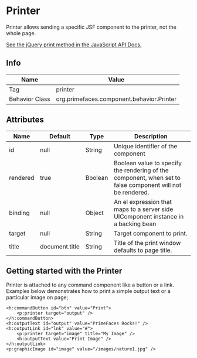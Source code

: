 # Printer

Printer allows sending a specific JSF component to the printer, not the whole page.

[See the jQuery print method in the JavaScript API Docs.](../jsdocs/interfaces/src_primefaces.jquery-1.html#print)

## Info

| Name | Value |
| --- | --- |
| Tag | printer
| Behavior Class | org.primefaces.component.behavior.Printer

## Attributes

| Name | Default | Type | Description | 
| --- | --- | --- | --- |
id | null | String | Unique identifier of the component
rendered | true | Boolean | Boolean value to specify the rendering of the component, when set to false component will not be rendered.
binding | null | Object | An el expression that maps to a server side UIComponent instance in a backing bean
target | null | String | Target component to print.
title | document.title | String | Title of the print window defaults to page title.

## Getting started with the Printer
Printer is attached to any command component like a button or a link. Examples below
demonstrates how to print a simple output text or a particular image on page;

```xhtml
<h:commandButton id="btn" value="Print">
    <p:printer target="output" />
</h:commandButton>
<h:outputText id="output" value="PrimeFaces Rocks!" />
<h:outputLink id="lnk" value="#">
    <p:printer target="image" title="My Image" />
    <h:outputText value="Print Image" />
</h:outputLink>
<p:graphicImage id="image" value="/images/nature1.jpg" />
```
